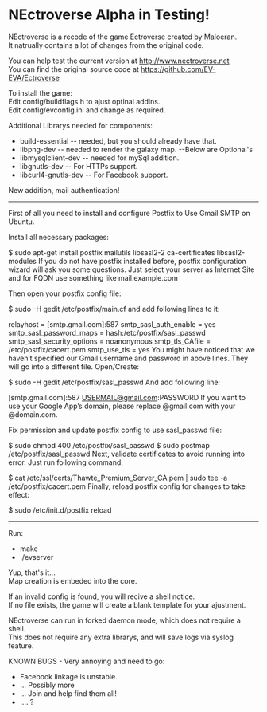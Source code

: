 NEctroverse Alpha in Testing!
========

NEctroverse is a recode of the game Ectroverse created by Maloeran.<br>
It natrually contains a lot of changes from the original code.

You can help test the current version at http://www.nectroverse.net<br>
You can find the original source code at https://github.com/EV-EVA/Ectroverse


To install the game:<br>
Edit config/buildflags.h to ajust optinal addins.<br>
Edit config/evconfig.ini and change as required.<br>

Additional Librarys needed for components:
* build-essential -- needed, but you should already have that.
* libpng-dev -- needed to render the galaxy map.
--Below are Optional's
* libmysqlclient-dev -- needed for mySql addition.
* libgnutls-dev -- For HTTPs support.
* libcurl4-gnutls-dev -- For Facebook support.

New addition, mail authentication!
*************************************
First of all you need to install and configure Postfix to Use Gmail SMTP on Ubuntu.

Install all necessary packages:

$ sudo apt-get install postfix mailutils libsasl2-2 ca-certificates libsasl2-modules
If you do not have postfix installed before, postfix configuration wizard will ask you some questions. Just select your server as Internet Site and for FQDN use something like mail.example.com

Then open your postfix config file:

$ sudo -H gedit /etc/postfix/main.cf
and add following lines to it:

relayhost = [smtp.gmail.com]:587
smtp_sasl_auth_enable = yes
smtp_sasl_password_maps = hash:/etc/postfix/sasl_passwd
smtp_sasl_security_options = noanonymous
smtp_tls_CAfile = /etc/postfix/cacert.pem
smtp_use_tls = yes
You might have noticed that we haven’t specified our Gmail username and password in above lines. They will go into a different file. Open/Create:

$ sudo -H gedit /etc/postfix/sasl_passwd
And add following line:

[smtp.gmail.com]:587    USERMAIL@gmail.com:PASSWORD
If you want to use your Google App’s domain, please replace @gmail.com with your @domain.com.

Fix permission and update postfix config to use sasl_passwd file:

$ sudo chmod 400 /etc/postfix/sasl_passwd
$ sudo postmap /etc/postfix/sasl_passwd
Next, validate certificates to avoid running into error. Just run following command:

$ cat /etc/ssl/certs/Thawte_Premium_Server_CA.pem | sudo tee -a /etc/postfix/cacert.pem
Finally, reload postfix config for changes to take effect:

$ sudo /etc/init.d/postfix reload
*************************************

Run:
* make 
* ./evserver

Yup, that's it...<br>
Map creation is embeded into the core.

If an invalid config is found, you will recive a shell notice.<br>
If no file exists, the game will create a blank template for your ajustment.

NEctroverse can run in forked daemon mode, which does not require a shell.<br>
This does not require any extra librarys, and will save logs via syslog feature.

KNOWN BUGS - Very annoying and need to go:
* Facebook linkage is unstable.
* ... Possibly more
* ... Join and help find them all!
* .... ?
